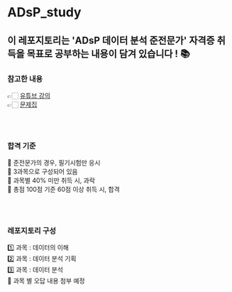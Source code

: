 # ADsP_study

## 이 레포지토리는 'ADsP 데이터 분석 준전문가' 자격증 취득을 목표로 공부하는 내용이 담겨 있습니다 ! 📚

### 참고한 내용
👉🏻 [유튜브 강의](https://www.youtube.com/watch?v=TpQVODGSbqY&list=PLRkxDdrb2YzgX3S7-ArA2Y9OWkQV1kpi5) </br>
👉🏻 [문제집](https://product.kyobobook.co.kr/detail/S000200613757)

</br>
</br>

### 합격 기준
📌 준전문가의 경우, 필기시험만 응시</br>
📌 3과목으로 구성되어 있음</br>
📌 과목별 40% 미만 취득 시, 과락</br>
📌 총점 100점 기준 60점 이상 취득 시, 합격

</br>
</br>

### 레포지토리 구성
1️⃣ 과목 : 데이터의 이해</br>
2️⃣ 과목 : 데이터 분석 기획</br>
3️⃣ 과목 : 데이터 분석</br>
📝 과목 별 오답 내용 첨부 예정

